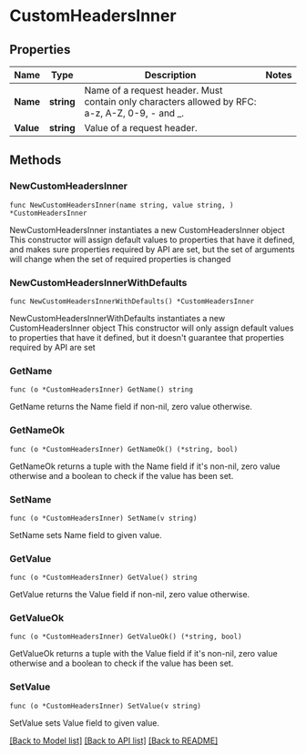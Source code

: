 # CustomHeadersInner

## Properties

Name | Type | Description | Notes
------------ | ------------- | ------------- | -------------
**Name** | **string** | Name of a request header. Must contain only characters allowed by RFC: a-z, A-Z, 0-9, - and _.  | 
**Value** | **string** | Value of a request header. | 

## Methods

### NewCustomHeadersInner

`func NewCustomHeadersInner(name string, value string, ) *CustomHeadersInner`

NewCustomHeadersInner instantiates a new CustomHeadersInner object
This constructor will assign default values to properties that have it defined,
and makes sure properties required by API are set, but the set of arguments
will change when the set of required properties is changed

### NewCustomHeadersInnerWithDefaults

`func NewCustomHeadersInnerWithDefaults() *CustomHeadersInner`

NewCustomHeadersInnerWithDefaults instantiates a new CustomHeadersInner object
This constructor will only assign default values to properties that have it defined,
but it doesn't guarantee that properties required by API are set

### GetName

`func (o *CustomHeadersInner) GetName() string`

GetName returns the Name field if non-nil, zero value otherwise.

### GetNameOk

`func (o *CustomHeadersInner) GetNameOk() (*string, bool)`

GetNameOk returns a tuple with the Name field if it's non-nil, zero value otherwise
and a boolean to check if the value has been set.

### SetName

`func (o *CustomHeadersInner) SetName(v string)`

SetName sets Name field to given value.


### GetValue

`func (o *CustomHeadersInner) GetValue() string`

GetValue returns the Value field if non-nil, zero value otherwise.

### GetValueOk

`func (o *CustomHeadersInner) GetValueOk() (*string, bool)`

GetValueOk returns a tuple with the Value field if it's non-nil, zero value otherwise
and a boolean to check if the value has been set.

### SetValue

`func (o *CustomHeadersInner) SetValue(v string)`

SetValue sets Value field to given value.



[[Back to Model list]](../README.md#documentation-for-models) [[Back to API list]](../README.md#documentation-for-api-endpoints) [[Back to README]](../README.md)


